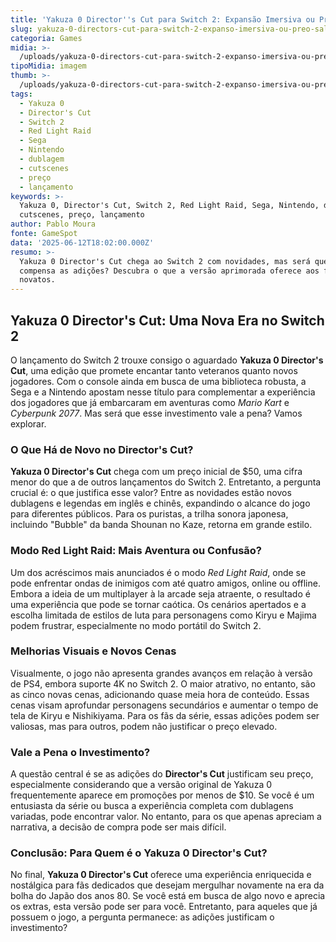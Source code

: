 ```yaml
---
title: 'Yakuza 0 Director''s Cut para Switch 2: Expansão Imersiva ou Preço Salgado?'
slug: yakuza-0-directors-cut-para-switch-2-expanso-imersiva-ou-preo-salgado
categoria: Games
midia: >-
  /uploads/yakuza-0-directors-cut-para-switch-2-expanso-imersiva-ou-preo-salgado-thumb.png
tipoMidia: imagem
thumb: >-
  /uploads/yakuza-0-directors-cut-para-switch-2-expanso-imersiva-ou-preo-salgado-thumb.png
tags:
  - Yakuza 0
  - Director's Cut
  - Switch 2
  - Red Light Raid
  - Sega
  - Nintendo
  - dublagem
  - cutscenes
  - preço
  - lançamento
keywords: >-
  Yakuza 0, Director's Cut, Switch 2, Red Light Raid, Sega, Nintendo, dublagem,
  cutscenes, preço, lançamento
author: Pablo Moura
fonte: GameSpot
data: '2025-06-12T18:02:00.000Z'
resumo: >-
  Yakuza 0 Director's Cut chega ao Switch 2 com novidades, mas será que o custo
  compensa as adições? Descubra o que a versão aprimorada oferece aos fãs e
  novatos.
---
```


## Yakuza 0 Director's Cut: Uma Nova Era no Switch 2

O lançamento do Switch 2 trouxe consigo o aguardado **Yakuza 0 Director's Cut**, uma edição que promete encantar tanto veteranos quanto novos jogadores. Com o console ainda em busca de uma biblioteca robusta, a Sega e a Nintendo apostam nesse título para complementar a experiência dos jogadores que já embarcaram em aventuras como *Mario Kart* e *Cyberpunk 2077*. Mas será que esse investimento vale a pena? Vamos explorar.

### O Que Há de Novo no Director's Cut?

**Yakuza 0 Director's Cut** chega com um preço inicial de $50, uma cifra menor do que a de outros lançamentos do Switch 2. Entretanto, a pergunta crucial é: o que justifica esse valor? Entre as novidades estão novos dublagens e legendas em inglês e chinês, expandindo o alcance do jogo para diferentes públicos. Para os puristas, a trilha sonora japonesa, incluindo "Bubble" da banda Shounan no Kaze, retorna em grande estilo.

### Modo Red Light Raid: Mais Aventura ou Confusão?

Um dos acréscimos mais anunciados é o modo *Red Light Raid*, onde se pode enfrentar ondas de inimigos com até quatro amigos, online ou offline. Embora a ideia de um multiplayer à la arcade seja atraente, o resultado é uma experiência que pode se tornar caótica. Os cenários apertados e a escolha limitada de estilos de luta para personagens como Kiryu e Majima podem frustrar, especialmente no modo portátil do Switch 2.

### Melhorias Visuais e Novos Cenas

Visualmente, o jogo não apresenta grandes avanços em relação à versão de PS4, embora suporte 4K no Switch 2. O maior atrativo, no entanto, são as cinco novas cenas, adicionando quase meia hora de conteúdo. Essas cenas visam aprofundar personagens secundários e aumentar o tempo de tela de Kiryu e Nishikiyama. Para os fãs da série, essas adições podem ser valiosas, mas para outros, podem não justificar o preço elevado.

### Vale a Pena o Investimento?

A questão central é se as adições do **Director's Cut** justificam seu preço, especialmente considerando que a versão original de Yakuza 0 frequentemente aparece em promoções por menos de $10. Se você é um entusiasta da série ou busca a experiência completa com dublagens variadas, pode encontrar valor. No entanto, para os que apenas apreciam a narrativa, a decisão de compra pode ser mais difícil.

### Conclusão: Para Quem é o Yakuza 0 Director's Cut?

No final, **Yakuza 0 Director's Cut** oferece uma experiência enriquecida e nostálgica para fãs dedicados que desejam mergulhar novamente na era da bolha do Japão dos anos 80. Se você está em busca de algo novo e aprecia os extras, esta versão pode ser para você. Entretanto, para aqueles que já possuem o jogo, a pergunta permanece: as adições justificam o investimento?


